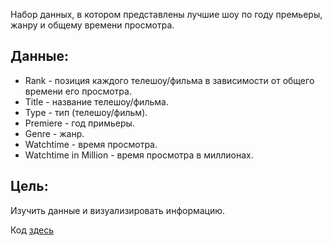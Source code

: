 Набор данных, в котором представлены лучшие шоу по году премьеры, жанру и общему времени просмотра.

## Данные:
- Rank - позиция каждого телешоу/фильма в зависимости от общего времени его просмотра.
- Title - название телешоу/фильма.
- Type - тип (телешоу/фильм).
- Premiere - год примьеры.
- Genre - жанр.
- Watchtime - время просмотра.
- Watchtime in Million - время просмотра в миллионах.

## Цель:
Изучить данные и визуализировать информацию.

Код [здесь](https://github.com/ValeriaGlushkova/Movies-TV-shows-visualization/blob/main/movies.ipynb)
